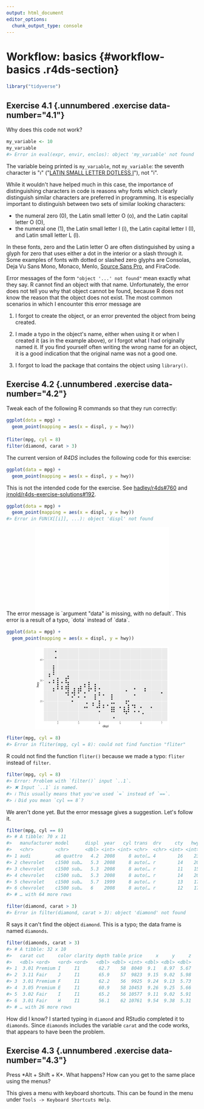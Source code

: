 ```yaml
---
output: html_document
editor_options:
  chunk_output_type: console
---
```

# Workflow: basics {#workflow-basics .r4ds-section}


```r
library("tidyverse")
```

## Exercise 4.1 {.unnumbered .exercise data-number="4.1"}

<div class="question">
Why does this code not work?

```r
my_variable <- 10
my_varıable
#> Error in eval(expr, envir, enclos): object 'my_varıable' not found
```
</div>

<div class="answer">

The variable being printed is `my_varıable`, not `my_variable`:
the seventh character is "ı" ("[LATIN SMALL LETTER DOTLESS I](https://en.wikipedia.org/wiki/Dotted_and_dotless_I)"), not "i".

While it wouldn't have helped much in this case, the importance of
distinguishing characters in code is reasons why fonts which clearly
distinguish similar characters are preferred in programming.
It is especially important to distinguish between two sets of similar looking characters:

-   the numeral zero (0), the Latin small letter O (o), and the Latin capital letter O (O),
-   the numeral one (1), the Latin small letter I (i), the Latin capital letter I (I), and Latin small letter L (l).

In these fonts, zero and the Latin letter O are often distinguished by using a glyph for zero that uses either a dot in the interior or a slash through it.
Some examples of fonts with dotted or slashed zero glyphs  are Consolas, Deja Vu Sans Mono, Monaco, Menlo, [Source Sans Pro](https://adobe-fonts.github.io/source-sans-pro/), and FiraCode.

Error messages of the form `"object '...' not found"` mean exactly what they say.
R cannot find an object with that name.
Unfortunately, the error does not tell you why that object cannot be found, because R does not know the reason that the object does not exist.
The most common scenarios in which I encounter this error message are

1.  I forgot to create the object, or an error prevented the object from being created.

1.  I made a typo in the object's name, either when using it or when I created it (as in the example above), or I forgot what I had originally named it.
    If you find yourself often writing the wrong name for an object,
    it is a good indication that the original name was not a good one.

1.  I forgot to load the package that contains the object using `library()`.

</div>

## Exercise 4.2 {.unnumbered .exercise data-number="4.2"}

<div class="question">

Tweak each of the following R commands so that they run correctly:


```r
ggplot(dota = mpg) + 
  geom_point(mapping = aes(x = displ, y = hwy))

fliter(mpg, cyl = 8)
filter(diamond, carat > 3)
```

<div class="alert alert-warning hints-alert">

The current version of *R4DS* includes the following code for this exercise:

```r
ggplot(data = mpg) + 
  geom_point(mapping = aes(x = displ, y = hwy))
```
This is not the intended code for the exercise. 
See [hadley/r4ds#760](https://github.com/hadley/r4ds/pull/760) and [jrnold/r4ds-exercise-solutions#192](https://github.com/jrnold/r4ds-exercise-solutions/issues/192).

</div>

</div>

<div class="answer">


```r
ggplot(dota = mpg) +
  geom_point(mapping = aes(x = displ, y = hwy))
#> Error in FUN(X[[i]], ...): object 'displ' not found
```

<img src="workflow-basics_files/figure-html/unnamed-chunk-5-1.png" width="70%" style="display: block; margin: auto;" />
The error message is `argument "data" is missing, with no default`.
This error is a result of a typo, `dota` instead of `data`.

```r
ggplot(data = mpg) +
  geom_point(mapping = aes(x = displ, y = hwy))
```

<img src="workflow-basics_files/figure-html/unnamed-chunk-6-1.png" width="70%" style="display: block; margin: auto;" />


```r
fliter(mpg, cyl = 8)
#> Error in fliter(mpg, cyl = 8): could not find function "fliter"
```

R could not find the function `fliter()` because we made a typo: `fliter` instead of `filter`.


```r
filter(mpg, cyl = 8)
#> Error: Problem with `filter()` input `..1`.
#> ✖ Input `..1` is named.
#> ℹ This usually means that you've used `=` instead of `==`.
#> ℹ Did you mean `cyl == 8`?
```

We aren't done yet. But the error message gives a suggestion. Let's follow it.


```r
filter(mpg, cyl == 8)
#> # A tibble: 70 x 11
#>   manufacturer model      displ  year   cyl trans  drv     cty   hwy fl    class
#>   <chr>        <chr>      <dbl> <int> <int> <chr>  <chr> <int> <int> <chr> <chr>
#> 1 audi         a6 quattro   4.2  2008     8 auto(… 4        16    23 p     mids…
#> 2 chevrolet    c1500 sub…   5.3  2008     8 auto(… r        14    20 r     suv  
#> 3 chevrolet    c1500 sub…   5.3  2008     8 auto(… r        11    15 e     suv  
#> 4 chevrolet    c1500 sub…   5.3  2008     8 auto(… r        14    20 r     suv  
#> 5 chevrolet    c1500 sub…   5.7  1999     8 auto(… r        13    17 r     suv  
#> 6 chevrolet    c1500 sub…   6    2008     8 auto(… r        12    17 r     suv  
#> # … with 64 more rows
```


```r
filter(diamond, carat > 3)
#> Error in filter(diamond, carat > 3): object 'diamond' not found
```

R says it can't find the object `diamond`.
This is a typo; the data frame is named `diamonds`.

```r
filter(diamonds, carat > 3)
#> # A tibble: 32 x 10
#>   carat cut     color clarity depth table price     x     y     z
#>   <dbl> <ord>   <ord> <ord>   <dbl> <dbl> <int> <dbl> <dbl> <dbl>
#> 1  3.01 Premium I     I1       62.7    58  8040  9.1   8.97  5.67
#> 2  3.11 Fair    J     I1       65.9    57  9823  9.15  9.02  5.98
#> 3  3.01 Premium F     I1       62.2    56  9925  9.24  9.13  5.73
#> 4  3.05 Premium E     I1       60.9    58 10453  9.26  9.25  5.66
#> 5  3.02 Fair    I     I1       65.2    56 10577  9.11  9.02  5.91
#> 6  3.01 Fair    H     I1       56.1    62 10761  9.54  9.38  5.31
#> # … with 26 more rows
```

How did I know? I started typing in `diamond` and RStudio completed it to `diamonds`.
Since `diamonds` includes the variable `carat` and the code works, that appears to have been the problem.

</div>

## Exercise 4.3 {.unnumbered .exercise data-number="4.3"}

<div class="question">
Press *Alt + Shift + K*. What happens? How can you get to the same place using the menus?
</div>

<div class="answer">

This gives a menu with keyboard shortcuts. This can be found in the menu under `Tools -> Keyboard Shortcuts Help`.

</div>
